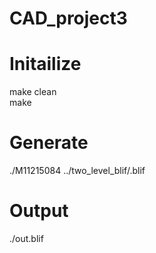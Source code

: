 # CAD_project3

# Initailize
make clean <br>
make

# Generate
./M11215084 ../two_level_blif/<filename>.blif

# Output
./out.blif
